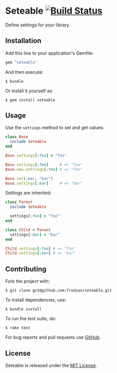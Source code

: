 Seteable [![Build Status](https://travis-ci.org/frodsan/seteable.svg)](https://travis-ci.org/frodsan/seteable)
========

Define settings for your library.

Installation
------------

Add this line to your application's Gemfile:

```ruby
gem "seteable"
```

And then execute:

```
$ bundle
```

Or install it yourself as:

```
$ gem install seteable
```

Usage
-----

Use the `settings` method to set and get values:

```ruby
class Base
  include Seteable
end

Base.settings[:foo] = "foo"

Base.settings[:foo]     # => "foo"
Base.new.settings[:foo] # => "foo"

Base.set(:bar, "bar")
Base.settings[:bar]     # => "bar"
```

Settings are inherited:

```ruby
class Parent
  include Seteable

  settings[:foo] = "foo"
end

class Child < Parent
  settings[:bar] = "bar"
end

Child.settings[:foo] # => "foo"
Child.settings[:bar] # => "bar"
```

Contributing
------------

Fork the project with:

```
$ git clone git@github.com:frodsan/seteable.git
```

To install dependencies, use:

```
$ bundle install
```

To run the test suite, do:

```
$ rake test
```

For bug reports and pull requests use [GitHub][issues].

License
-------

Seteable is released under the [MIT License][mit].

[mit]: http://www.opensource.org/licenses/MIT
[issues]: https://github.com/frodsan/seteable/issues

